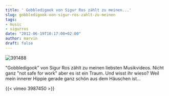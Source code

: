 ```yaml
---
title: ' Gobbledigook von Sigur Ros zählt zu meinen...'
slug: gobbledigook-von-sigur-ros-zahlt-zu-meinen
tags:
- music
- sigurros
date: "2012-06-19T10:17:00+02:00"
author: marvin
draft: false
---
```

![391488](/images/391488.png)

"Gobbledigook" von Sigur Ros zählt zu meinen liebsten Musikvideos. Nicht
ganz "not safe for work" aber es ist ein Traum. Und wisst ihr wieso?
Weil mein innerer Hippie gerade ganz schön aus dem Häuschen ist...

{{< vimeo 3987450 >}}